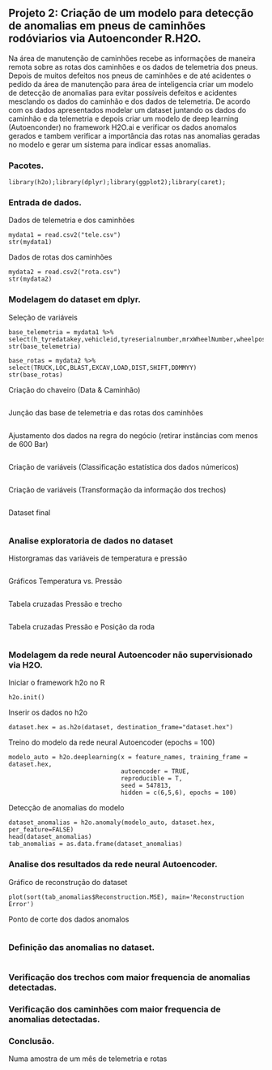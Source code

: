 ## Projeto 2: Criação de um modelo para detecção de anomalias em pneus de caminhões rodóviarios via Autoenconder R.H2O.

Na área de manutenção de caminhões recebe as informações de maneira remota sobre as rotas dos caminhões e os dados de telemetria dos pneus. Depois de muitos defeitos nos pneus de caminhões e de até acidentes o pedido da área de manutenção para área de inteligencia criar um modelo de detecção de anomalias para evitar possíveis defeitos e acidentes mesclando os dados do caminhão e dos dados de telemetria. De acordo com os dados apresentados modelar um dataset juntando os dados do caminhão e da telemetria e depois criar um modelo de deep learning (Autoenconder) no framework H2O.ai e verificar os dados anomalos gerados e tambem verificar a importância das rotas nas anomalias geradas no modelo e gerar um sistema para indicar essas anomalias.

### Pacotes.
```{r, cache=FALSE, message=FALSE, warning=FALSE}
library(h2o);library(dplyr);library(ggplot2);library(caret);
```

### Entrada de dados.
Dados de telemetria e dos caminhões
```{r, cache=FALSE, message=FALSE, warning=FALSE}
mydata1 = read.csv2("tele.csv")
str(mydata1)
```

Dados de rotas dos caminhões
```{r, cache=FALSE, message=FALSE, warning=FALSE}
mydata2 = read.csv2("rota.csv")
str(mydata2)
```

### Modelagem do dataset em dplyr.
Seleção de variáveis
```{r, cache=FALSE, message=FALSE, warning=FALSE}
base_telemetria = mydata1 %>% select(h_tyredatakey,vehicleid,tyreserialnumber,mrxWheelNumber,wheelpositionname,td_time,td_press,td_temp)
str(base_telemetria)

base_rotas = mydata2 %>% select(TRUCK,LOC,BLAST,EXCAV,LOAD,DIST,SHIFT,DDMMYY)
str(base_rotas)
```

Criação do chaveiro (Data & Caminhão)
```{r, cache=FALSE, message=FALSE, warning=FALSE}

```

Junção das base de telemetria e das rotas dos caminhões
```{r, cache=FALSE, message=FALSE, warning=FALSE}

```

Ajustamento dos dados na regra do negócio (retirar instâncias com menos de 600 Bar)
```{r, cache=FALSE, message=FALSE, warning=FALSE}

```

Criação de variáveis (Classificação estatística dos dados númericos)
```{r, cache=FALSE, message=FALSE, warning=FALSE}

```

Criação de variáveis (Transformação da informação dos trechos)
```{r, cache=FALSE, message=FALSE, warning=FALSE}

```

Dataset final
```{r, cache=FALSE, message=FALSE, warning=FALSE}

```


### Analise exploratoria de dados no dataset

Historgramas das variáveis de temperatura e pressão
```{r, cache=FALSE, message=FALSE, warning=FALSE}

```

Gráficos Temperatura vs. Pressão
```{r, cache=FALSE, message=FALSE, warning=FALSE}

```

Tabela cruzadas Pressão e trecho
```{r, cache=FALSE, message=FALSE, warning=FALSE}

```

Tabela cruzadas Pressão e Posição da roda
```{r, cache=FALSE, message=FALSE, warning=FALSE}

```

### Modelagem da rede neural Autoencoder não supervisionado via H2O.

Iniciar o framework h2o no R
```{r, cache=FALSE, message=FALSE, warning=FALSE}
h2o.init()
```

Inserir os dados no h2o
```{r, cache=FALSE, message=FALSE, warning=FALSE}
dataset.hex = as.h2o(dataset, destination_frame="dataset.hex")
```

Treino do modelo da rede neural Autoencoder (epochs = 100)
```{r, cache=FALSE, message=FALSE, warning=FALSE}
modelo_auto = h2o.deeplearning(x = feature_names, training_frame = dataset.hex,
                               autoencoder = TRUE,
                               reproducible = T,
                               seed = 547813,
                               hidden = c(6,5,6), epochs = 100)                         
```

Detecção de anomalias do modelo
```{r, cache=FALSE, message=FALSE, warning=FALSE}
dataset_anomalias = h2o.anomaly(modelo_auto, dataset.hex, per_feature=FALSE)
head(dataset_anomalias)
tab_anomalias = as.data.frame(dataset_anomalias)
```

### Analise dos resultados da rede neural Autoencoder.

Gráfico de reconstrução do dataset
```{r, cache=FALSE, message=FALSE, warning=FALSE}
plot(sort(tab_anomalias$Reconstruction.MSE), main='Reconstruction Error')
```

Ponto de corte dos dados anomalos
```{r, cache=FALSE, message=FALSE, warning=FALSE}

```

### Definição das anomalias no dataset.
```{r, cache=FALSE, message=FALSE, warning=FALSE}

```

### Verificação dos trechos com maior frequencia de anomalias detectadas.

### Verificação dos caminhões com maior frequencia de anomalias detectadas.

### Conclusão.

Numa amostra de um mês de telemetria e rotas 

